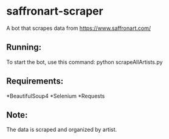 # saffronart-scraper
A bot that scrapes data from https://www.saffronart.com/  

## Running:
To start the bot, use this command: python scrapeAllArtists.py 

## Requirements:
*BeautifulSoup4
*Selenium
*Requests

## Note:
The data is scraped and organized by artist.

